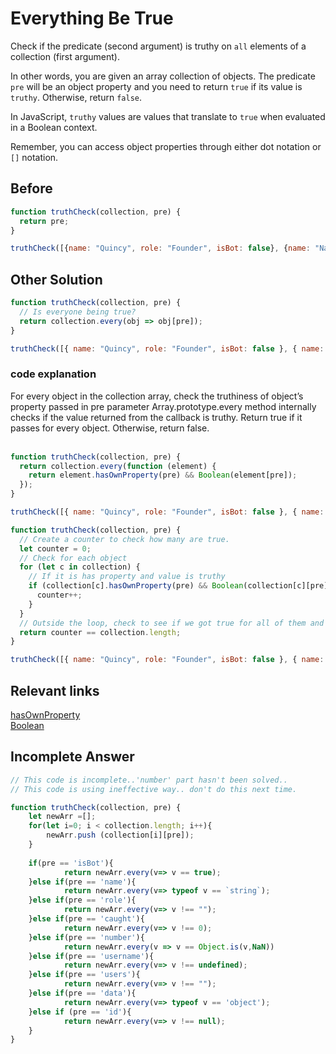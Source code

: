 # Everything Be True
Check if the predicate (second argument) is truthy on `all` elements of a collection (first argument).

In other words, you are given an array collection of objects. The predicate `pre` will be an object property and you need to return `true` if its value is `truthy`. Otherwise, return `false`.

In JavaScript, `truthy` values are values that translate to `true` when evaluated in a Boolean context.

Remember, you can access object properties through either dot notation or `[]` notation.

## Before
```javascript
function truthCheck(collection, pre) {
  return pre;
}

truthCheck([{name: "Quincy", role: "Founder", isBot: false}, {name: "Naomi", role: "", isBot: false}, {name: "Camperbot", role: "Bot", isBot: true}], "isBot");
```

## Other Solution
```javascript
function truthCheck(collection, pre) {
  // Is everyone being true?
  return collection.every(obj => obj[pre]);
}

truthCheck([{ name: "Quincy", role: "Founder", isBot: false }, { name: "Naomi", role: "", isBot: false }, { name: "Camperbot", role: "Bot", isBot: true }], "isBot");
```
### code explanation
For every object in the collection array, check the truthiness of object’s property passed in pre parameter
Array.prototype.every method internally checks if the value returned from the callback is truthy.
Return true if it passes for every object. Otherwise, return false.
</br>
</br>
```javascript
function truthCheck(collection, pre) {
  return collection.every(function (element) {
    return element.hasOwnProperty(pre) && Boolean(element[pre]);
  });
}

truthCheck([{ name: "Quincy", role: "Founder", isBot: false }, { name: "Naomi", role: "", isBot: false }, { name: "Camperbot", role: "Bot", isBot: true }], "isBot");
```

```javascript
function truthCheck(collection, pre) {
  // Create a counter to check how many are true.
  let counter = 0;
  // Check for each object
  for (let c in collection) {
    // If it is has property and value is truthy
    if (collection[c].hasOwnProperty(pre) && Boolean(collection[c][pre])) {
      counter++;
    }
  }
  // Outside the loop, check to see if we got true for all of them and return true or false
  return counter == collection.length;
}

truthCheck([{ name: "Quincy", role: "Founder", isBot: false }, { name: "Naomi", role: "", isBot: false }, { name: "Camperbot", role: "Bot", isBot: true }], "isBot");

```
## Relevant links
[hasOwnProperty](https://developer.mozilla.org/en-US/docs/Web/JavaScript/Reference/Global_Objects/Object/hasOwnProperty)</br>
[Boolean](https://developer.mozilla.org/ko/docs/Web/JavaScript/Reference/Global_Objects/Boolean) </br>

## Incomplete Answer
```javascript
// This code is incomplete..'number' part hasn't been solved..
// This code is using ineffective way.. don't do this next time.

function truthCheck(collection, pre) {
    let newArr =[];
    for(let i=0; i < collection.length; i++){
        newArr.push (collection[i][pre]); 
    }
   
    if(pre == 'isBot'){
            return newArr.every(v=> v == true);
    }else if(pre == 'name'){
            return newArr.every(v=> typeof v == `string`);
    }else if(pre == 'role'){
            return newArr.every(v=> v !== "");
    }else if(pre == 'caught'){
            return newArr.every(v=> v !== 0);
    }else if(pre == 'number'){
            return newArr.every(v => v == Object.is(v,NaN)) 
    }else if(pre == 'username'){
            return newArr.every(v=> v !== undefined);
    }else if(pre == 'users'){
            return newArr.every(v=> v !== "");
    }else if(pre == 'data'){
            return newArr.every(v=> typeof v == 'object');
    }else if (pre == 'id'){
            return newArr.every(v=> v !== null);
    }     
}
```
